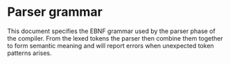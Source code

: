 # Parser grammar 
This document specifies the EBNF grammar used by the parser phase of
the compiler. From the lexed tokens the parser then combine them
together to form semantic meaning and will report errors when
unexpected token patterns arises.
```EBNF

```
